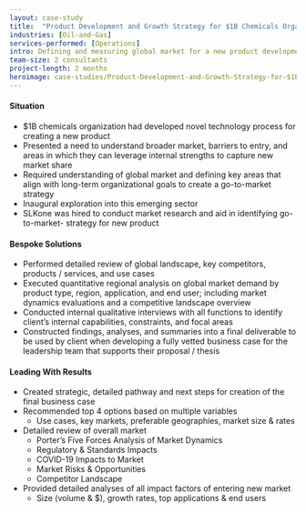 ```yaml
---
layout: case-study
title:  "Product Development and Growth Strategy for $1B Chemicals Organization"
industries: [Oil-and-Gas]
services-performed: [Operations]
intro: Defining and measuring global market for a new product development in an emerging sector to support creation of business case.
team-size: 2 consultants
project-length: 2 months
heroimage: case-studies/Product-Development-and-Growth-Strategy-for-$1B-Chemicals-Organization.jpg
---
```


#### Situation
- $1B chemicals organization had developed novel technology process for creating a new product
- Presented a need to understand broader market, barriers to entry, and areas in which they can leverage internal strengths to capture new market share
- Required understanding of global market and defining key areas that align with long-term organizational goals to create a go-to-market strategy
- Inaugural exploration into this emerging sector
- SLKone was hired to conduct market research and aid in identifying go-to-market- strategy for new product 

#### Bespoke Solutions
- Performed detailed review of global landscape, key competitors, products / services, and use cases
- Executed quantitative regional analysis on global market demand by product type, region, application, and end user; including market dynamics evaluations and a competitive landscape overview
- Conducted internal qualitative interviews with all functions to identify client’s internal capabilities, constraints, and focal areas
- Constructed findings, analyses, and summaries into a final deliverable to be used by client when developing a fully vetted business case for the leadership team that supports their proposal / thesis

#### Leading With Results
- Created strategic, detailed pathway and next steps for creation of the final business case 
- Recommended top 4 options based on multiple variables
     - Use cases, key markets, preferable geographies, market size & rates
- Detailed review of overall market
     - Porter’s Five Forces Analysis of Market Dynamics
     - Regulatory & Standards Impacts
     - COVID-19 Impacts to Market
     - Market Risks & Opportunities
     - Competitor Landscape
- Provided detailed analyses of all impact factors of entering new market
     - Size (volume & $), growth rates, top applications & end users
